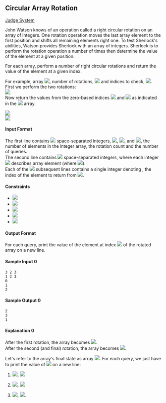 ## Circular Array Rotation

[Judge System](https://www.hackerrank.com/challenges/circular-array-rotation/problem)

John Watson knows of an operation called a right circular rotation on an array of integers. One rotation operation moves the last array element to the first position and shifts all remaining elements right one. To test Sherlock's abilities, Watson provides Sherlock with an array of integers. Sherlock is to perform the rotation operation a number of times then determine the value of the element at a given position.

For each array, perform a number of right circular rotations and return the value of the element at a given index.

For example, array <img src="https://latex.codecogs.com/svg.latex?\Large&space;a=[3,4,5]">, number of rotations, <img src="https://latex.codecogs.com/svg.latex?\Large&space;k=2"> and indices to check, <img src="https://latex.codecogs.com/svg.latex?\Large&space;m=[1,2]">.<br>
First we perform the two rotations:<br>
<img src="https://latex.codecogs.com/svg.latex?\Large&space;[3,4,5]\rightarrow{[5,3,4]}\rightarrow{[4,5,3]}"><br>
Now return the values from the zero-based indices <img src="https://latex.codecogs.com/svg.latex?\Large&space;1"> and <img src="https://latex.codecogs.com/svg.latex?\Large&space;2"> as indicated in the <img src="https://latex.codecogs.com/svg.latex?\Large&space;m"> array.

<img src="https://latex.codecogs.com/svg.latex?\Large&space;a[1]=5"><br>
<img src="https://latex.codecogs.com/svg.latex?\Large&space;a[2]=3">

#### Input Format

The first line contains <img src="https://latex.codecogs.com/svg.latex?\Large&space;3"> space-separated integers, <img src="https://latex.codecogs.com/svg.latex?\Large&space;n">, <img src="https://latex.codecogs.com/svg.latex?\Large&space;k">, and <img src="https://latex.codecogs.com/svg.latex?\Large&space;q">, the number of elements in the integer array, the rotation count and the number of queries.<br>
The second line contains <img src="https://latex.codecogs.com/svg.latex?\Large&space;n"> space-separated integers, where each integer <img src="https://latex.codecogs.com/svg.latex?\Large&space;i"> describes array element (where <img src="https://latex.codecogs.com/svg.latex?\Large&space;0\le{i}<n">).<br>
Each of the <img src="https://latex.codecogs.com/svg.latex?\Large&space;q"> subsequent lines contains a single integer denoting , the index of the element to return from <img src="https://latex.codecogs.com/svg.latex?\Large&space;a">.

#### Constraints
- <img src="https://latex.codecogs.com/svg.latex?\Large&space;1\le{n}\le{10^5}">
- <img src="https://latex.codecogs.com/svg.latex?\Large&space;1\le{a[i]\le{10^5}}">
- <img src="https://latex.codecogs.com/svg.latex?\Large&space;1\le{k}\le{10^5}">
- <img src="https://latex.codecogs.com/svg.latex?\Large&space;1\le{q}\le{500}">
- <img src="https://latex.codecogs.com/svg.latex?\Large&space;0\le{m}<n">
#### Output Format

For each query, print the value of the element at index <img src="https://latex.codecogs.com/svg.latex?\Large&space;m"> of the rotated array on a new line.

#### Sample Input 0
```
3 2 3
1 2 3
0
1
2
```
#### Sample Output 0
```
2
3
1
```
#### Explanation 0

After the first rotation, the array becomes <img src="https://latex.codecogs.com/svg.latex?\Large&space;[3,1,2]">.<br>
After the second (and final) rotation, the array becomes <img src="https://latex.codecogs.com/svg.latex?\Large&space;[2,3,1]">.

Let's refer to the array's final state as array <img src="https://latex.codecogs.com/svg.latex?\Large&space;b=[2,3,1]">. For each query, we just have to print the value of <img src="https://latex.codecogs.com/svg.latex?\Large&space;b_m"> on a new line:

1. <img src="https://latex.codecogs.com/svg.latex?\Large&space;m=0">, <img src="https://latex.codecogs.com/svg.latex?\Large&space;b_0=2">

2. <img src="https://latex.codecogs.com/svg.latex?\Large&space;m=1">, <img src="https://latex.codecogs.com/svg.latex?\Large&space;b_1=3">

3. <img src="https://latex.codecogs.com/svg.latex?\Large&space;m=2">, <img src="https://latex.codecogs.com/svg.latex?\Large&space;b_2=1">. 
